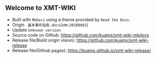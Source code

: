 ## Welcome to XMT-WIKI
* Built with `MkDocs` using a theme provided by `Read the Docs`.
* Origin ` 基本事件指南.docs`(ver.`20180601`)
* Update `Unknown version`
* Source code on Github: <https://github.com/kuainx/xmt-wiki-mkdocs>
* Release file(Build origin vision): <https://github.com/kuainx/xmt-wiki-release>
* Release file(Github pages): <https://kuainx.github.io/xmt-wiki-release/>




